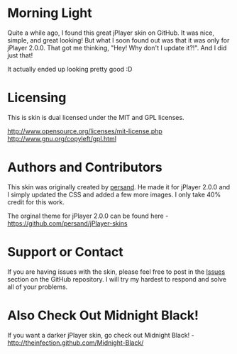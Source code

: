 Morning Light
=========
Quite a while ago, I found this great jPlayer skin on GitHub. It was nice, simple, and great looking! But what I soon found out was that it was only for jPlayer 2.0.0. That got me thinking, "Hey! Why don't I update it?!". And I did just that!

It actually ended up looking pretty good :D

Licensing
=========
This is skin is dual licensed under the MIT and GPL licenses.

http://www.opensource.org/licenses/mit-license.php
http://www.gnu.org/copyleft/gpl.html

Authors and Contributors
=========
This skin was originally created by [persand](https://github.com/persand). He made it for jPlayer 2.0.0 and I simply updated the CSS and added a few more images. I only take 40% credit for this work.

The orginal theme for jPlayer 2.0.0 can be found here - https://github.com/persand/jPlayer-skins

Support or Contact
=========
If you are having issues with the skin, please feel free to post in the [Issues](https://github.com/TheInfection/Morning-Light/issues) section on the GitHub repository. I will try my hardest to respond and solve all of your problems.

Also Check Out Midnight Black!
=========
If you want a darker jPlayer skin, go check out Midnight Black! - http://theinfection.github.com/Midnight-Black/